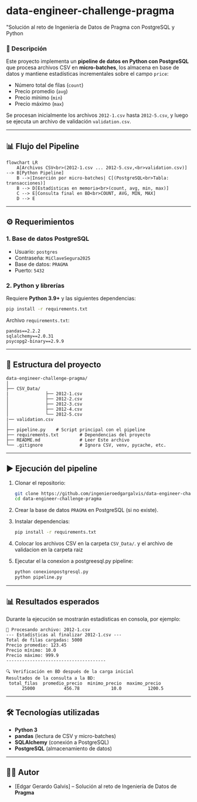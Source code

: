 # data-engineer-challenge-pragma
"Solución al reto de Ingeniería de Datos de Pragma con PostgreSQL y Python

### 📖 Descripción  
Este proyecto implementa un **pipeline de datos en Python con PostgreSQL** que procesa archivos CSV en **micro-batches**, los almacena en base de datos y mantiene estadísticas incrementales sobre el campo `price`:  

- Número total de filas (`count`)  
- Precio promedio (`avg`)  
- Precio mínimo (`min`)  
- Precio máximo (`max`)  

Se procesan inicialmente los archivos `2012-1.csv` hasta `2012-5.csv`, y luego se ejecuta un archivo de validación `validation.csv`.  

---

## 📊 Flujo del Pipeline  

```mermaid
flowchart LR
    A[Archivos CSV<br>(2012-1.csv ... 2012-5.csv,<br>validation.csv)] --> B[Python Pipeline]
    B -->|Inserción por micro-batches| C[(PostgreSQL<br>Tabla: transacciones)]
    B --> D[Estadísticas en memoria<br>(count, avg, min, max)]
    C --> E[Consulta final en BD<br>COUNT, AVG, MIN, MAX]
    D --> E
```

---

## ⚙️ Requerimientos  

### 1. Base de datos PostgreSQL  
- Usuario: `postgres`  
- Contraseña: `MiClaveSegura2025`  
- Base de datos: `PRAGMA`  
- Puerto: `5432`  
 

### 2. Python y librerías  
Requiere **Python 3.9+** y las siguientes dependencias:  

```bash
pip install -r requirements.txt
```

Archivo `requirements.txt`:  
```
pandas==2.2.2
sqlalchemy==2.0.31
psycopg2-binary==2.9.9
```

---

## 📂 Estructura del proyecto  

```
data-engineer-challenge-pragma/
│
├── CSV_Data/               
|              ├── 2012-1.csv
│              ├── 2012-2.csv
│              ├── 2012-3.csv
│              ├── 2012-4.csv
│              └── 2012-5.csv
|── validation.csv
│
├── pipeline.py    # Script principal con el pipeline
├── requirements.txt        # Dependencias del proyecto
├── README.md               # Leer Este archivo
└── .gitignore              # Ignora CSV, venv, pycache, etc.
```

---

## ▶️ Ejecución del pipeline  

1. Clonar el repositorio:  
   ```bash
   git clone https://github.com/ingenieroedgargalvis/data-engineer-challenge-pragma.git
   cd data-engineer-challenge-pragma
   ```

2. Crear la base de datos `PRAGMA` en PostgreSQL (si no existe).  

3. Instalar dependencias:  
   ```bash
   pip install -r requirements.txt
   ```

4. Colocar los archivos CSV en la carpeta `CSV_Data/`. y el archivo de validacion en la carpeta raiz

5. Ejecutar el la conexion a postgreesql.py pipeline:  
   ```bash
   python conexionpostgresql.py
   python pipeline.py
   ```

---

## 📊 Resultados esperados  

Durante la ejecución se mostrarán estadísticas en consola, por ejemplo:  

```
📄 Procesando archivo: 2012-1.csv
--- Estadísticas al finalizar 2012-1.csv ---
Total de filas cargadas: 5000
Precio promedio: 123.45
Precio mínimo: 10.0
Precio máximo: 999.9
--------------------------------------

🔍 Verificación en BD después de la carga inicial
Resultados de la consulta a la BD:
 total_filas  promedio_precio  minimo_precio  maximo_precio
      25000           456.78            10.0          1200.5
```

---

## 🛠️ Tecnologías utilizadas  
- **Python 3**  
- **pandas** (lectura de CSV y micro-batches)  
- **SQLAlchemy** (conexión a PostgreSQL)  
- **PostgreSQL** (almacenamiento de datos)  

---

## 👨‍💻 Autor  
- [Edgar Gerardo Galvis] – Solución al reto de Ingeniería de Datos de **Pragma**  
